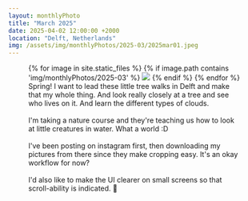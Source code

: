 ```yaml
---
layout: monthlyPhoto
title: "March 2025"
date: 2025-04-02 12:00:00 +2000
location: "Delft, Netherlands"
img: /assets/img/monthlyPhotos/2025-03/2025mar01.jpeg
---
```


<figure class="monthly-photos">
    <div class="carousel">
        <div class="carousel__wrapper">
        {% for image in site.static_files %}
            {% if image.path contains 'img/monthlyPhotos/2025-03' %}
             <img class="carousel__photo" src="{{ site.baseurl }}{{image.path}}">
            {% endif %}
        {% endfor %}
        </div>
    </div>
    <figcaption class="monthly-photos__caption">
            Spring! I want to lead these little tree walks in Delft and make that my whole thing. And look really closely at a tree and see who lives on it. And learn the different types of clouds.
            <br>
            <br>
            I'm taking a nature course and they're teaching us how to look at little creatures in water. What a world :D
            <br>
            <br>    
            I've been posting on instagram first, then downloading my pictures from there since they make cropping easy. It's an okay workflow for now?
            <br>
            <br>
            I'd also like to make the UI clearer on small screens so that scroll-ability is indicated. 🐌 
    </figcaption>
</figure>

